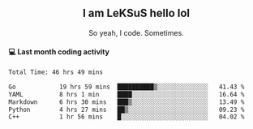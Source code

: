 <h2 align="center">I am LeKSuS hello lol</h2>
<p align="center">So yeah, I code. Sometimes.</p>

#### :computer: Last month coding activity
<!--START_SECTION:waka-->

```txt
Total Time: 46 hrs 49 mins

Go            19 hrs 59 mins  ██████████▒░░░░░░░░░░░░░░   41.43 %
YAML          8 hrs 1 min     ████░░░░░░░░░░░░░░░░░░░░░   16.64 %
Markdown      6 hrs 30 mins   ███▒░░░░░░░░░░░░░░░░░░░░░   13.49 %
Python        4 hrs 27 mins   ██▒░░░░░░░░░░░░░░░░░░░░░░   09.23 %
C++           1 hr 56 mins    █░░░░░░░░░░░░░░░░░░░░░░░░   04.02 %
```

<!--END_SECTION:waka-->
